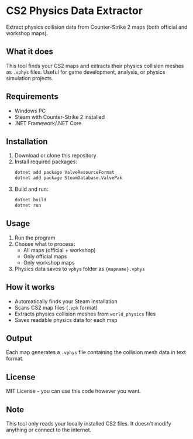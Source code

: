 # CS2 Physics Data Extractor

Extract physics collision data from Counter-Strike 2 maps (both official and workshop maps).

## What it does

This tool finds your CS2 maps and extracts their physics collision meshes as `.vphys` files. Useful for game development, analysis, or physics simulation projects.

## Requirements

- Windows PC
- Steam with Counter-Strike 2 installed
- .NET Framework/.NET Core

## Installation

1. Download or clone this repository
2. Install required packages:
   ```bash
   dotnet add package ValveResourceFormat
   dotnet add package SteamDatabase.ValvePak
   ```
3. Build and run:
   ```bash
   dotnet build
   dotnet run
   ```

## Usage

1. Run the program
2. Choose what to process:
   - All maps (official + workshop)
   - Only official maps  
   - Only workshop maps
3. Physics data saves to `vphys` folder as `{mapname}.vphys`

## How it works

- Automatically finds your Steam installation
- Scans CS2 map files (`.vpk` format)
- Extracts physics collision meshes from `world_physics` files
- Saves readable physics data for each map

## Output

Each map generates a `.vphys` file containing the collision mesh data in text format.

## License

MIT License - you can use this code however you want.

## Note

This tool only reads your locally installed CS2 files. It doesn't modify anything or connect to the internet.